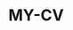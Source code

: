  # MY-CV  
 
       
        
           
                 
         
          
        
         
     
    
  
    
 
